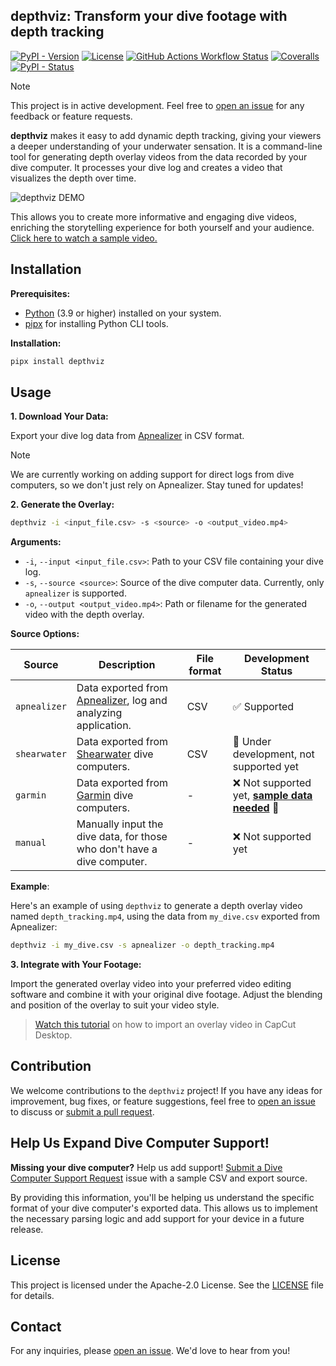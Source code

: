 ## depthviz: Transform your dive footage with depth tracking

[![PyPI - Version](https://img.shields.io/pypi/v/depthviz)](https://pypi.org/project/depthviz/) [![License](https://img.shields.io/github/license/noppanut15/depthviz)](LICENSE) [![GitHub Actions Workflow Status](https://img.shields.io/github/actions/workflow/status/noppanut15/depthviz/deploy.yaml)](https://github.com/noppanut15/depthviz/actions) [![Coveralls](https://img.shields.io/coveralls/github/noppanut15/depthviz?logo=coveralls)](https://coveralls.io/github/noppanut15/depthviz) [![PyPI - Status](https://img.shields.io/pypi/status/depthviz)](https://pypi.org/project/depthviz/)




> [!NOTE]
> This project is in active development. Feel free to [open an issue](https://github.com/noppanut15/depthviz/issues) for any feedback or feature requests.

**depthviz** makes it easy to add dynamic depth tracking, giving your viewers a deeper understanding of your underwater sensation. It is a command-line tool for generating depth overlay videos from the data recorded by your dive computer. It processes your dive log and creates a video that visualizes the depth over time.

![depthviz DEMO](https://raw.githubusercontent.com/noppanut15/depthviz/main/assets/demo-compressed.gif)

This allows you to create more informative and engaging dive videos, enriching the storytelling experience for both yourself and your audience. [Click here to watch a sample video.](https://www.instagram.com/p/DAWI3jvy6Or/)

## Installation

**Prerequisites:**

* [Python](https://www.python.org/downloads/) (3.9 or higher) installed on your system.
* [pipx](https://pipx.pypa.io/stable/installation/) for installing Python CLI tools.

**Installation:**

```bash
pipx install depthviz
```

## Usage

**1. Download Your Data:**

Export your dive log data from [Apnealizer](https://apnealizer.com/) in CSV format. 
> [!NOTE]
> We are currently working on adding support for direct logs from dive computers, so we don't just rely on Apnealizer. Stay tuned for updates!

**2. Generate the Overlay:**

```bash
depthviz -i <input_file.csv> -s <source> -o <output_video.mp4>
```

**Arguments:**

* `-i`, `--input <input_file.csv>`: Path to your CSV file containing your dive log.
* `-s`, `--source <source>`: Source of the dive computer data. Currently, only `apnealizer` is supported.
* `-o`, `--output <output_video.mp4>`: Path or filename for the generated video with the depth overlay.

**Source Options:**

| Source       | Description                                                                                 |  File format | Development Status                                                                                                 |
| ------------ | ----------------------------------------------------------------------------------------------|-- | ------------------------------------------------------------------------------------------------------------------ |
| `apnealizer` | Data exported from [Apnealizer](https://apnealizer.com/), log and analyzing application.    |  CSV | :white_check_mark: Supported                                                                                       |
| `shearwater` | Data exported from [Shearwater](https://shearwater.com/pages/shearwater-cloud) dive computers.| CSV | :construction: Under development, not supported yet                                                                |
| `garmin`     | Data exported from [Garmin](https://connect.garmin.com/) dive computers.                      | - | :x: Not supported yet, [**sample data needed**](https://github.com/noppanut15/depthviz/issues/15) :rotating_light: |
| `manual`     | Manually input the dive data, for those who don't have a dive computer.                       |- | :x: Not supported yet                                                                                              |

**Example**:

Here's an example of using `depthviz` to generate a depth overlay video named `depth_tracking.mp4`, using the data from `my_dive.csv` exported from Apnealizer:

```bash
depthviz -i my_dive.csv -s apnealizer -o depth_tracking.mp4
```

**3. Integrate with Your Footage:**

Import the generated overlay video into your preferred video editing software and combine it with your original dive footage. Adjust the blending and position of the overlay to suit your video style. 
> [Watch this tutorial](https://www.youtube.com/watch?v=ZggKrWk98Ag) on how to import an overlay video in CapCut Desktop.


## Contribution

We welcome contributions to the `depthviz` project! If you have any ideas for improvement, bug fixes, or feature suggestions, feel free to [open an issue](https://github.com/noppanut15/depthviz/issues) to discuss or [submit a pull request](https://github.com/noppanut15/depthviz/pulls).

## Help Us Expand Dive Computer Support!

**Missing your dive computer?** Help us add support! [Submit a Dive Computer Support Request](https://github.com/noppanut15/depthviz/issues) issue with a sample CSV and export source.

By providing this information, you'll be helping us understand the specific format of your dive computer's exported data. This allows us to implement the necessary parsing logic and add support for your device in a future release.


## License

This project is licensed under the Apache-2.0 License. See the [LICENSE](LICENSE) file for details.


## Contact

For any inquiries, please [open an issue](https://github.com/noppanut15/depthviz/issues). We'd love to hear from you!

